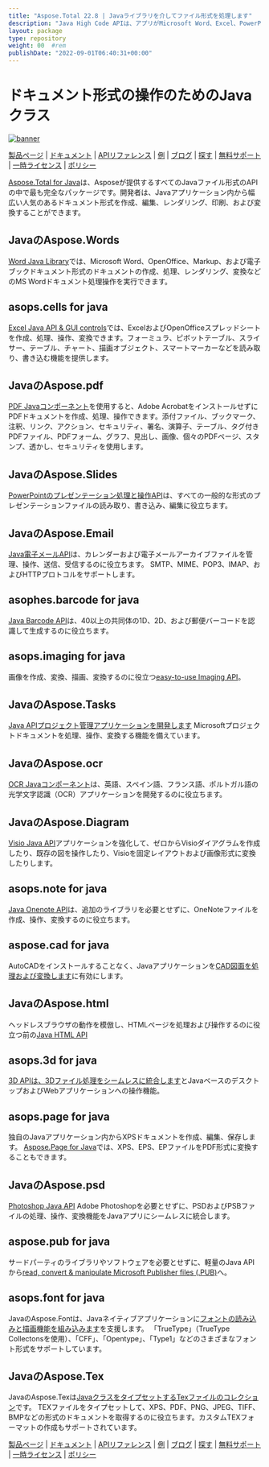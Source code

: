 ```yaml
---
title: "Aspose.Total 22.8 | Javaライブラリを介してファイル形式を処理します" 
description: "Java High Code APIは、アプリがMicrosoft Word、Excel、PowerPoint、Outlook、OneNote、3D、CAD、PDF、GIS、Email、HTMLなどのファイル形式で動作できるようにします。" 
layout: package
type: repository
weight: 00	#rem
publishDate: "2022-09-01T06:40:31+00:00"
---
```


# ドキュメント形式の操作のためのJavaクラス

[![banner](../aspose_total-for-java-banner.png)](./)

[製品ページ](https://products.aspose.com/total/java/) | [ドキュメント](https://docs.aspose.com/total/java/) | [APIリファレンス](https://apireference.aspose.com/) | [例](http://aspose.github.io) | [ブログ](https://blog.aspose.com/category/total/) | [探す](https://search.aspose.com/) | [無料サポート](https://forum.aspose.com/) | [一時ライセンス](https://purchase.aspose.com/temporary-license) | [ポリシー](https://purchase.aspose.com/policies)

[Aspose.Total for Java](https://docs.aspose.com/total/java/)は、Asposeが提供するすべてのJavaファイル形式のAPIの中で最も完全なパッケージです。開発者は、Javaアプリケーション内から幅広い人気のあるドキュメント形式を作成、編集、レンダリング、印刷、および変換することができます。

## JavaのAspose.Words

[Word Java Library](https://products.aspose.com/words/java/)では、Microsoft Word、OpenOffice、Markup、および電子ブックドキュメント形式のドキュメントの作成、処理、レンダリング、変換などのMS Wordドキュメント処理操作を実行できます。

## asops.cells for java

[Excel Java API & GUI controls](https://products.aspose.com/cells/java/)では、ExcelおよびOpenOfficeスプレッドシートを作成、処理、操作、変換できます。フォーミュラ、ピボットテーブル、スライサー、テーブル、チャート、描画オブジェクト、スマートマーカーなどを読み取り、書き込む機能を提供します。

## JavaのAspose.pdf

[PDF Javaコンポーネント](https://products.aspose.com/pdf/java/)を使用すると、Adobe AcrobatをインストールせずにPDFドキュメントを作成、処理、操作できます。添付ファイル、ブックマーク、注釈、リンク、アクション、セキュリティ、署名、演算子、テーブル、タグ付きPDFファイル、PDFフォーム、グラフ、見出し、画像、個々のPDFページ、スタンプ、透かし、セキュリティを使用します。

## JavaのAspose.Slides

[PowerPointのプレゼンテーション処理と操作API](https://products.aspose.com/slides/java/)は、すべての一般的な形式のプレゼンテーションファイルの読み取り、書き込み、編集に役立ちます。

## JavaのAspose.Email

[Java電子メールAPI](https://products.aspose.com/email/java/)は、カレンダーおよび電子メールアーカイブファイルを管理、操作、送信、受信するのに役立ちます。 SMTP、MIME、POP3、IMAP、およびHTTPプロトコルをサポートします。

## asophes.barcode for java

[Java Barcode API](https://products.aspose.com/barcode/java/)は、40以上の共同体の1D、2D、および郵便バーコードを認識して生成するのに役立ちます。

## asops.imaging for java

画像を作成、変換、描画、変換するのに役立つ[easy-to-use Imaging API](https://products.aspose.com/imaging/java/)。

## JavaのAspose.Tasks

[Java APIプロジェクト管理アプリケーションを開発します](https://products.aspose.com/tasks/java/) Microsoftプロジェクトドキュメントを処理、操作、変換する機能を備えています。

## JavaのAspose.ocr

[OCR Javaコンポーネント](https://products.aspose.com/ocr/java/)は、英語、スペイン語、フランス語、ポルトガル語の光学文字認識（OCR）アプリケーションを開発するのに役立ちます。

## JavaのAspose.Diagram

[Visio Java API](https://products.aspose.com/diagram/java/)アプリケーションを強化して、ゼロからVisioダイアグラムを作成したり、既存の図を操作したり、Visioを固定レイアウトおよび画像形式に変換したりします。

## asops.note for java

[Java Onenote API](https://products.aspose.com/note/java/)は、追加のライブラリを必要とせずに、OneNoteファイルを作成、操作、変換するのに役立ちます。

## aspose.cad for java

AutoCADをインストールすることなく、Javaアプリケーションを[CAD図面を処理および変換します](https://products.aspose.com/cad/java/)に有効にします。

## JavaのAspose.html

ヘッドレスブラウザの動作を模倣し、HTMLページを処理および操作するのに役立つ前の[Java HTML API](https://products.aspose.com/html/java/)

## asops.3d for java

[3D APIは、3Dファイル処理をシームレスに統合します](https://products.aspose.com/3d/java/)とJavaベースのデスクトップおよびWebアプリケーションへの操作機能。

## asops.page for java

独自のJavaアプリケーション内からXPSドキュメントを作成、編集、保存します。 [Aspose.Page for Java](https://products.aspose.com/page/java/)では、XPS、EPS、EPファイルをPDF形式に変換することもできます。

## JavaのAspose.psd

[Photoshop Java API](https://products.aspose.com/psd/java/) Adob​​e Photoshopを必要とせずに、PSDおよびPSBファイルの処理、操作、変換機能をJavaアプリにシームレスに統合します。

## aspose.pub for java

サードパーティのライブラリやソフトウェアを必要とせずに、軽量のJava APIから[read, convert & manipulate Microsoft Publisher files (.PUB)](https://products.aspose.com/pub/java/)へ。

## asops.font for java

JavaのAspose.Fontは、Javaネイティブアプリケーションに[フォントの読み込みと描画機能を組み込みます](https://products.aspose.com/font/java/)を支援します。 「TrueType」（TrueType Collectonsを使用）、「CFF」、「Opentype」、「Type1」などのさまざまなフォント形式をサポートしています。

## JavaのAspose.Tex

JavaのAspose.Texは[JavaクラスをタイプセットするTexファイルのコレクション](https://products.aspose.com/tex/java/)です。 TEXファイルをタイプセットして、XPS、PDF、PNG、JPEG、TIFF、BMPなどの形式のドキュメントを取得するのに役立ちます。カスタムTEXフォーマットの作成もサポートされています。

[製品ページ](https://products.aspose.com/total/java/) | [ドキュメント](https://docs.aspose.com/total/java/) | [APIリファレンス](https://apireference.aspose.com/) | [例](http://aspose.github.io) | [ブログ](https://blog.aspose.com/category/total/) | [探す](https://search.aspose.com/) | [無料サポート](https://forum.aspose.com/) | [一時ライセンス](https://purchase.aspose.com/temporary-license) | [ポリシー](https://purchase.aspose.com/policies)
